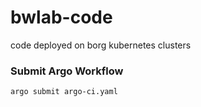# bwlab-code

code deployed on borg kubernetes clusters

### Submit Argo Workflow
```shell
argo submit argo-ci.yaml
```

